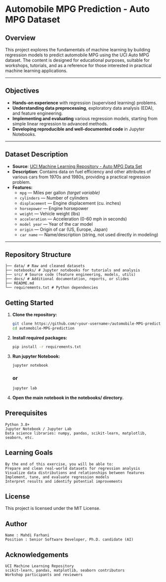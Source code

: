 # Automobile MPG Prediction - Auto MPG Dataset


## Overview

This project explores the fundamentals of machine learning by building regression models to predict automobile MPG using the UCI Auto MPG dataset. The content is designed for educational purposes, suitable for workshops, tutorials, and as a reference for those interested in practical machine learning applications.

---

## Objectives

- **Hands-on experience** with regression (supervised learning) problems.
- **Understanding data preprocessing**, exploratory data analysis (EDA), and feature engineering.
- **Implementing and evaluating** various regression models, starting from simple linear regression to advanced methods.
- **Developing reproducible and well-documented code** in Jupyter Notebooks.

---

## Dataset Description

- **Source**: [UCI Machine Learning Repository - Auto MPG Data Set](https://archive.ics.uci.edu/ml/datasets/auto+mpg)
- **Description**: Contains data on fuel efficiency and other attributes of various cars from 1970s and 1980s, providing a practical regression problem.
- **Features:**
  - `mpg` — Miles per gallon *(target variable)*
  - `cylinders` — Number of cylinders
  - `displacement` — Engine displacement (cu. inches)
  - `horsepower` — Engine horsepower
  - `weight` — Vehicle weight (lbs)
  - `acceleration` — Acceleration (0-60 mph in seconds)
  - `model year` — Year of the car model
  - `origin` — Origin of car (US, Europe, Japan)
  - `car name` — Name/description (string, not used directly in modeling)

---

## Repository Structure
    ├── data/ # Raw and cleaned datasets   
    ├── notebooks/ # Jupyter notebooks for tutorials and analysis   
    ├── src/ # Source code (feature engineering, models, utils)   
    ├── docs/ # Additional documentation, reports, or slides    
    ├── README.md    
    └── requirements.txt # Python dependencies


## Getting Started

1. **Clone the repository:**

   ```bash
   git clone https://github.com/<your-username>/automobile-MPG-prediction.git
   cd automobile-MPG-prediction
2. **Install required packages:**
   ```bash
   pip install -r requirements.txt
3. **Run jupyter Notebook:**   
    ```bash
    jupyter notebook
    ```
    ### or

    ```bash
    jupyter lab
    ```

4. **Open the main notebook in the notebooks/ directory.**

## Prerequisites
    Python 3.8+
    Jupyter Notebook / Jupyter Lab
    Data science libraries: numpy, pandas, scikit-learn, matplotlib, seaborn, etc.

## Learning Goals
    By the end of this exercise, you will be able to:
    Prepare and clean real-world datasets for regression analysis
    Visualize data distributions and relationships between features
    Implement, tune, and evaluate regression models
    Interpret results and identify potential improvements

## License
This project is licensed under the MIT License.


## Author
    Name : Mahdi Farhani  
    Position : Senior Software Developer, Ph.D. candidate (AI)

## Acknowledgements
    UCI Machine Learning Repository
    scikit-learn, pandas, matplotlib, seaborn contributors
    Workshop participants and reviewers